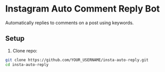 # Instagram Auto Comment Reply Bot

Automatically replies to comments on a post using keywords.

## Setup

1. Clone repo:
```bash
git clone https://github.com/YOUR_USERNAME/insta-auto-reply.git
cd insta-auto-reply
